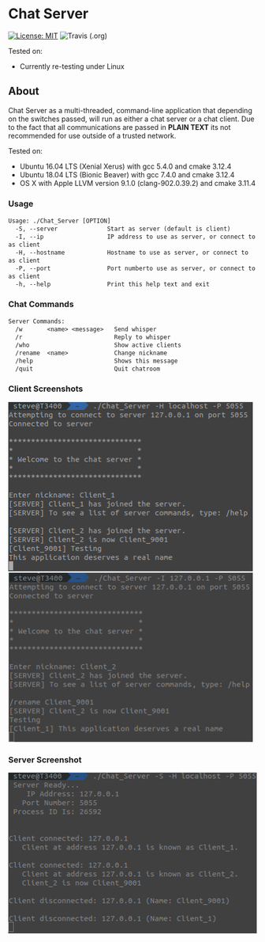 # Chat Server

[![License: MIT](https://img.shields.io/badge/License-MIT-yellow.svg)](https://opensource.org/licenses/MIT)
![Travis (.org)](https://travis-ci.org/caminek/Chat_Server.svg?branch=master)

Tested on:
- Currently re-testing under Linux

## About

Chat Server as a multi-threaded, command-line application that depending on the switches passed, will run as either a chat server or a chat client.  Due to the fact that all communications are passed in **PLAIN TEXT** its not recommended for use outside of a trusted network.

Tested on:
- Ubuntu 16.04 LTS (Xenial Xerus) with gcc 5.4.0 and cmake 3.12.4
- Ubuntu 18.04 LTS (Bionic Beaver) with gcc 7.4.0 and cmake 3.12.4
- OS X with Apple LLVM version 9.1.0 (clang-902.0.39.2) and cmake 3.11.4

### Usage
```
Usage: ./Chat_Server [OPTION]
  -S, --server              Start as server (default is client)
  -I, --ip                  IP address to use as server, or connect to as client
  -H, --hostname            Hostname to use as server, or connect to as client
  -P, --port                Port numberto use as server, or connect to as client
  -h, --help                Print this help text and exit
```


### Chat Commands
```
Server Commands:
  /w       <name> <message>   Send whisper
  /r                          Reply to whisper
  /who                        Show active clients
  /rename  <name>             Change nickname
  /help                       Shows this message
  /quit                       Quit chatroom
```

### Client Screenshots
<img src="c1_output.png" alt="Client 1 Output" height="342" width="496" />
<img src="c2_output.png" alt="Client 2" height="342" width="496" />

### Server Screenshot
<img src="server_output.png" alt="Server Output" height="325" width="506" />
